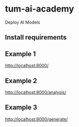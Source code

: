 # tum-ai-academy
Deploy AI Models

## Install requirements

## Example 1
[http://localhost:8000/](http://localhost:8000/)

## Example 2
[http://localhost:8000/analysis/](http://localhost:8000/analysis/)

## Example 3
[http://localhost:8000/generate/](http://localhost:8000/generate/)